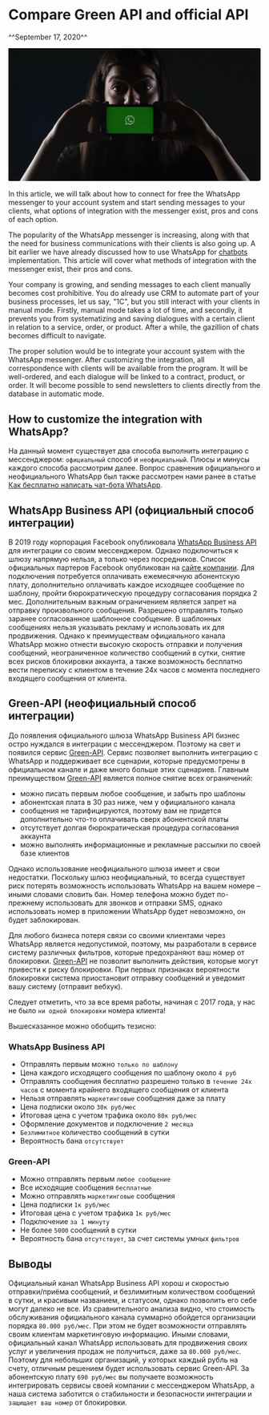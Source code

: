 # Compare Green API and official API
^^September 17, 2020^^

![Сравниваем Green API и официальный API](assets/sravnivaem-green-api-i-officialnij-api.png)

In this article, we will talk about how to connect for free the WhatsApp messenger to your account system and start sending messages to your clients, what options of integration with the messenger exist, pros and cons of each option.

The popularity of the WhatsApp messenger is increasing, along with that the need for business communications with their clients is also going up. A bit earlier we have already discussed how to use WhatsApp for [chatbots](kak-besplatno-napisat-chatbota-whatsapp.md) implementation. This article will cover what methods of integration with the messenger exist, their pros and cons.

Your company is growing, and sending messages to each client manually becomes cost prohibitive. You do already use CRM to automate part of your business processes, let us say, "1C", but you still interact with your clients in manual mode. Firstly, manual mode takes a lot of time, and secondly, it prevents you from systematizing and saving dialogues with a certain client in relation to a service, order, or product. After a while, the gazillion of chats becomes difficult to navigate.

The proper solution would be to integrate your account system with the WhatsApp messenger. After customizing the integration, all correspondence with clients will be available from the program. It will be well-ordered, and each dialogue will be linked to a contract, product, or order. It will become possible to send newsletters to clients directly from the database in automatic mode.

## How to customize the integration with WhatsApp?

На данный момент существует два способа выполнить интеграцию с мессенджером: ``официальный`` способ и ``неофициальный``. Плюсы и минусы каждого способа рассмотрим далее. Вопрос сравнения официального и неофициального WhatsApp был также рассмотрен нами ранее в статье [Как бесплатно написать чат-бота WhatsApp](kak-besplatno-napisat-chatbota-whatsapp.md).

## WhatsApp Business API (официальный способ интеграции)

В 2019 году корпорация Facebook опубликовала [WhatsApp Business API](https://developers.facebook.com/docs/whatsapp/) для интеграции со своим мессенджером. Однако подключиться к шлюзу напрямую нельзя, а только через посредников. Список официальных партеров Facebook опубликован на [сайте компании](https://www.facebook.com/business/partner-directory/search?platforms=whatsapp&solution_type=messaging&ref=wa2019t1). Для подключения потребуется оплачивать ежемесячную абонентскую плату, дополнительно оплачивать каждое исходящее сообщение по шаблону, пройти бюрократическую процедуру согласования порядка 2 мес. Дополнительным важным ограничением является запрет на отправку произвольного сообщения. Разрешено отправлять только заранее согласованное шаблонное сообщение. В шаблонных сообщениях нельзя указывать рекламу и использовать их для продвижения. Однако к преимуществам официального канала WhatsApp можно отнести высокую скорость отправки и получения сообщений, неограниченное количество сообщений в сутки, снятие всех рисков блокировки аккаунта, а также возможность бесплатно вести переписку с клиентом в течение 24х часов с момента последнего входящего сообщения от клиента.

## Green-API (неофициальный способ интеграции)

До появления официального шлюза WhatsApp Business API бизнес остро нуждался в интеграции с мессенджером. Поэтому на свет и появился сервис [Green-API](https://green-api.com/). Сервис позволяет выполнить интеграцию с WhatsApp и поддерживает все сценарии, которые предусмотрены в официальном канале и даже много больше этих сценариев. Главным преимуществом [Green-API](https://green-api.com/) является полное снятие всех ограничений:

* можно писать первым любое сообщение, и забыть про шаблоны
* абонентская плата в 30 раз ниже, чем у официального канала
* сообщения не тарифицируются, поэтому вам не придется дополнительно что-то оплачивать сверх абонентской платы
* отсутствует долгая бюрократическая процедура согласования аккаунта
* можно выполнять информационные и рекламные рассылки по своей базе клиентов

Однако использование неофициального шлюза имеет и свои недостатки. Поскольку шлюз неофициальный, то всегда существует риск потерять возможность использовать WhatsApp на вашем номере – иными словами словить бан. Номер телефона можно будет по-прежнему использовать для звонков и отправки SMS, однако использовать номер в приложении WhatsApp будет невозможно, он будет заблокирован.

Для любого бизнеса потеря связи со своими клиентами через WhatsApp является недопустимой, поэтому, мы разработали в сервисе систему различных фильтров, которые предохраняют ваш номер от блокировки. [Green-API](https://green-api.com/) не позволит выполнить действия, которые могут привести к риску блокировки. При первых признаках вероятности блокировки система приостановит отправку сообщений и уведомит вашу систему (отправит вебхук).

Следует отметить, что за все время работы, начиная с 2017 года, у нас не было ``ни одной блокировки`` номера клиента!

Вышесказанное можно обобщить тезисно:

### WhatsApp Business API

* Отправлять первым можно ``только по шаблону``
* Цена каждого исходящего сообщения по шаблону около ``4 руб``
* Отправлять сообщения бесплатно разрешено только в ``течение 24х часов`` с момента крайнего входящего сообщения от клиента
* Нельзя отправлять ``маркетинговые`` сообщения даже за плату
* Цена подписки около ``30к руб/мес``
* Итоговая цена с учетом трафика около ``80к руб/мес``
* Оформление документов и подключение ``2 месяца``
* ``Безлимитное`` количество сообщений в сутки
* Вероятность бана ``отсутствует``

### Green-API

* Можно отправлять первым ``любое сообщение``
* Все исходящие сообщения ``бесплатные``
* Можно отправлять ``маркетинговые`` сообщения
* Цена подписки ``1к руб/мес``
* Итоговая цена с учетом трафика ``1к руб/мес``
* Подключение ``за 1 минуту``
* Не более ``5000`` сообщений в сутки
* Вероятность бана ``отсутствует``, за счет системы умных ``фильтров``

## Выводы

Официальный канал WhatsApp Business API хорош и скоростью отправки/приёма сообщений, и безлимитным количеством сообщений в сутки, и красивым названием, и статусом, однако позволить его себе могут далеко не все. Из сравнительного анализа видно, что стоимость обслуживания официального канала суммарно обойдется организации порядка ``80.000 руб/мес``. При этом не будет возможности отправлять своим клиентам маркетинговую информацию. Иными словами, официальный канал WhatsApp использовать для продвижения своих услуг и увеличения продаж не получиться, даже за ``80.000 руб/мес``. Поэтому для небольших организаций, у которых каждый рубль на счету, отличным решением будет использовать сервис Green-API. За абонентскую плату ``690 руб/мес`` вы получаете возможность интегрировать сервисы своей компании с мессенджером WhatsApp, а наша система заботится о стабильности и безопасности интеграции и ``защищает ваш номер`` от блокировки.
